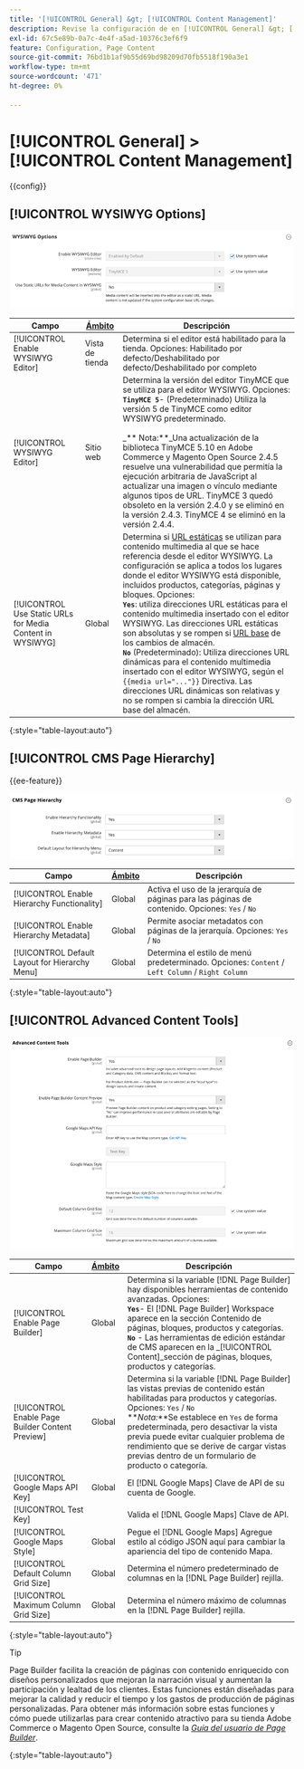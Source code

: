 ```yaml
---
title: '[!UICONTROL General] &gt; [!UICONTROL Content Management]'
description: Revise la configuración de en [!UICONTROL General] &gt; [!UICONTROL Content Management] de la administración de Commerce.
exl-id: 67c5e89b-0a7c-4e4f-a5ad-10376c3ef6f9
feature: Configuration, Page Content
source-git-commit: 76bd1b1af9b55d69bd98209d70fb5518f190a3e1
workflow-type: tm+mt
source-wordcount: '471'
ht-degree: 0%

---
```


# [!UICONTROL General] > [!UICONTROL Content Management]

{{config}}

## [!UICONTROL WYSIWYG Options]

![Opciones WYSIWYG](./assets/content-management-wysiwyg-options.png)<!-- zoom -->

<!-- [WYSIWYG Options](https://docs.magento.com/user-guide/cms/editor.html) -->

| Campo | [Ámbito](../../getting-started/websites-stores-views.md#scope-settings) | Descripción |
|--- |--- |--- |
| [!UICONTROL Enable WYSIWYG Editor] | Vista de tienda | Determina si el editor está habilitado para la tienda. Opciones: Habilitado por defecto/Deshabilitado por defecto/Deshabilitado por completo |
| [!UICONTROL WYSIWYG Editor] | Sitio web | Determina la versión del editor TinyMCE que se utiliza para el editor WYSIWYG. Opciones: <br/>**`TinyMCE 5`**- (Predeterminado) Utiliza la versión 5 de TinyMCE como editor WYSIWYG predeterminado.<br><br>_** Nota:**_Una actualización de la biblioteca TinyMCE 5.10 en Adobe Commerce y Magento Open Source 2.4.5 resuelve una vulnerabilidad que permitía la ejecución arbitraria de JavaScript al actualizar una imagen o vínculo mediante algunos tipos de URL. TinyMCE 3 quedó obsoleto en la versión 2.4.0 y se eliminó en la versión 2.4.3. TinyMCE 4 se eliminó en la versión 2.4.4. |
| [!UICONTROL Use Static URLs for Media Content in WYSIWYG] | Global | Determina si [URL estáticas](../../content-design/catalog-urls-dynamic-media.md) se utilizan para contenido multimedia al que se hace referencia desde el editor WYSIWYG. La configuración se aplica a todos los lugares donde el editor WYSIWYG está disponible, incluidos productos, categorías, páginas y bloques. Opciones: <br/>**`Yes`**: utiliza direcciones URL estáticas para el contenido multimedia insertado con el editor WYSIWYG. Las direcciones URL estáticas son absolutas y se rompen si [URL base](../../stores-purchase/store-urls.md) de los cambios de almacén.<br/>**`No`** (Predeterminado): Utiliza direcciones URL dinámicas para el contenido multimedia insertado con el editor WYSIWYG, según el  `{{media url="..."}}` Directiva. Las direcciones URL dinámicas son relativas y no se rompen si cambia la dirección URL base del almacén. |

{:style=&quot;table-layout:auto&quot;}

## [!UICONTROL CMS Page Hierarchy]

{{ee-feature}}

![Jerarquía de páginas de CMS](./assets/content-management-cms-page-hierarchy.png)<!-- zoom -->

<!--[CMS Page Hierarchy](https://docs.magento.com/user-guide/cms/page-hierarchy.html) -->

| Campo | [Ámbito](../../getting-started/websites-stores-views.md#scope-settings) | Descripción |
|--- |--- |--- |
| [!UICONTROL Enable Hierarchy Functionality] | Global | Activa el uso de la jerarquía de páginas para las páginas de contenido. Opciones: `Yes` / `No` |
| [!UICONTROL Enable Hierarchy Metadata] | Global | Permite asociar metadatos con páginas de la jerarquía. Opciones: `Yes` / `No` |
| [!UICONTROL Default Layout for Hierarchy Menu] | Global | Determina el estilo de menú predeterminado. Opciones: `Content` / `Left Column` / `Right Column` |

{:style=&quot;table-layout:auto&quot;}

## [!UICONTROL Advanced Content Tools]

![Herramientas de contenido avanzadas](./assets/content-management-advanced-content-tools.png)<!-- zoom -->

<!-- [Advanced Content Tools](https://docs.magento.com/user-guide/cms/page-builder-workspace.html) -->

| Campo | [Ámbito](../../getting-started/websites-stores-views.md#scope-settings) | Descripción |
|--- |--- |--- |
| [!UICONTROL Enable Page Builder] | Global | Determina si la variable [!DNL Page Builder] hay disponibles herramientas de contenido avanzadas. Opciones: <br/>**`Yes`**- El [!DNL Page Builder] Workspace aparece en la sección Contenido de páginas, bloques, productos y categorías.<br/>**`No`** - Las herramientas de edición estándar de CMS aparecen en la _[!UICONTROL Content]_sección de páginas, bloques, productos y categorías. |
| [!UICONTROL Enable Page Builder Content Preview] | Global | Determina si la variable [!DNL Page Builder] las vistas previas de contenido están habilitadas para productos y categorías. Opciones: `Yes` / `No` <br/>**_Nota:_**Se establece en `Yes` de forma predeterminada, pero desactivar la vista previa puede evitar cualquier problema de rendimiento que se derive de cargar vistas previas dentro de un formulario de producto o categoría. |
| [!UICONTROL Google Maps API Key] | Global | El [!DNL Google Maps] Clave de API de su cuenta de Google. |
| [!UICONTROL Test Key] |  | Valida el [!DNL Google Maps] Clave de API. |
| [!UICONTROL Google Maps Style] | Global | Pegue el [!DNL Google Maps] Agregue estilo al código JSON aquí para cambiar la apariencia del tipo de contenido Mapa. |
| [!UICONTROL Default Column Grid Size] | Global | Determina el número predeterminado de columnas en la [!DNL Page Builder] rejilla. |
| [!UICONTROL Maximum Column Grid Size] | Global | Determina el número máximo de columnas en la [!DNL Page Builder] rejilla. |

{:style=&quot;table-layout:auto&quot;}

>[!TIP]
>
>Page Builder facilita la creación de páginas con contenido enriquecido con diseños personalizados que mejoran la narración visual y aumentan la participación y lealtad de los clientes. Estas funciones están diseñadas para mejorar la calidad y reducir el tiempo y los gastos de producción de páginas personalizadas. Para obtener más información sobre estas funciones y cómo puede utilizarlas para crear contenido atractivo para su tienda Adobe Commerce o Magento Open Source, consulte la [_Guía del usuario de Page Builder_](../../page-builder/guide-overview.md).

{:style=&quot;table-layout:auto&quot;}
